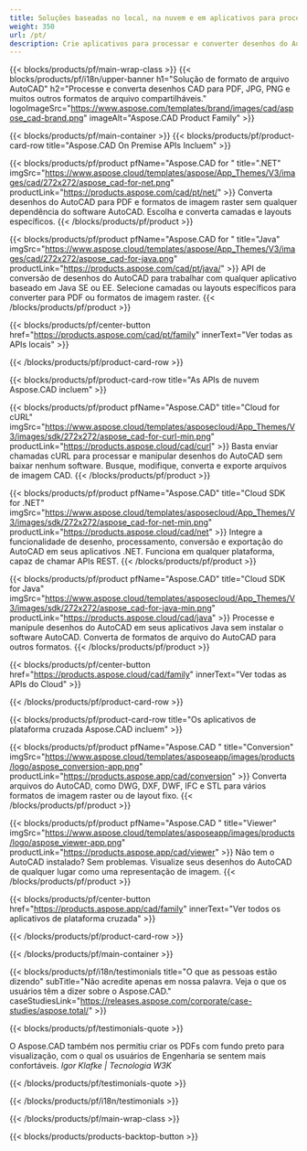 ```yaml
---
title: Soluções baseadas no local, na nuvem e em aplicativos para processar arquivos do AutoCAD 
weight: 350
url: /pt/
description: Crie aplicativos para processar e converter desenhos do AutoCAD por meio de APIs no local ou SDKs baseados em nuvem. Use aplicativos de plataforma cruzada para renderizar ou converter arquivos do AutoCAD.
---
```


{{< blocks/products/pf/main-wrap-class >}}
{{< blocks/products/pf/i18n/upper-banner h1="Solução de formato de arquivo AutoCAD" h2="Processe e converta desenhos CAD para PDF, JPG, PNG e muitos outros formatos de arquivo compartilháveis." logoImageSrc="https://www.aspose.com/templates/brand/images/cad/aspose_cad-brand.png" imageAlt="Aspose.CAD Product Family" >}}

{{< blocks/products/pf/main-container >}}
{{< blocks/products/pf/product-card-row title="Aspose.CAD On Premise APIs Incluem" >}}

{{< blocks/products/pf/product pfName="Aspose.CAD for " title=".NET" imgSrc="https://www.aspose.cloud/templates/aspose/App_Themes/V3/images/cad/272x272/aspose_cad-for-net.png" productLink="https://products.aspose.com/cad/pt/net/" >}}
Converta desenhos do AutoCAD para PDF e formatos de imagem raster sem qualquer dependência do software AutoCAD. Escolha e converta camadas e layouts específicos.
{{< /blocks/products/pf/product >}}

{{< blocks/products/pf/product pfName="Aspose.CAD for " title="Java" imgSrc="https://www.aspose.cloud/templates/aspose/App_Themes/V3/images/cad/272x272/aspose_cad-for-java.png" productLink="https://products.aspose.com/cad/pt/java/" >}}
API de conversão de desenhos do AutoCAD para trabalhar com qualquer aplicativo baseado em Java SE ou EE. Selecione camadas ou layouts específicos para converter para PDF ou formatos de imagem raster.
{{< /blocks/products/pf/product >}}

{{< blocks/products/pf/center-button href="https://products.aspose.com/cad/pt/family" innerText="Ver todas as APIs locais" >}}

{{< /blocks/products/pf/product-card-row >}}

{{< blocks/products/pf/product-card-row title="As APIs de nuvem Aspose.CAD incluem" >}}

{{< blocks/products/pf/product pfName="Aspose.CAD" title="Cloud for cURL" imgSrc="https://www.aspose.cloud/templates/asposecloud/App_Themes/V3/images/sdk/272x272/aspose_cad-for-curl-min.png" productLink="https://products.aspose.cloud/cad/curl" >}}
Basta enviar chamadas cURL para processar e manipular desenhos do AutoCAD sem baixar nenhum software. Busque, modifique, converta e exporte arquivos de imagem CAD.
{{< /blocks/products/pf/product >}}

{{< blocks/products/pf/product pfName="Aspose.CAD" title="Cloud SDK for .NET" imgSrc="https://www.aspose.cloud/templates/asposecloud/App_Themes/V3/images/sdk/272x272/aspose_cad-for-net-min.png" productLink="https://products.aspose.cloud/cad/net" >}}
Integre a funcionalidade de desenho, processamento, conversão e exportação do AutoCAD em seus aplicativos .NET. Funciona em qualquer plataforma, capaz de chamar APIs REST.
{{< /blocks/products/pf/product >}}

{{< blocks/products/pf/product pfName="Aspose.CAD" title="Cloud SDK for Java" imgSrc="https://www.aspose.cloud/templates/asposecloud/App_Themes/V3/images/sdk/272x272/aspose_cad-for-java-min.png" productLink="https://products.aspose.cloud/cad/java" >}}
Processe e manipule desenhos do AutoCAD em seus aplicativos Java sem instalar o software AutoCAD. Converta de formatos de arquivo do AutoCAD para outros formatos.
{{< /blocks/products/pf/product >}}

{{< blocks/products/pf/center-button href="https://products.aspose.cloud/cad/family" innerText="Ver todas as APIs do Cloud" >}}

{{< /blocks/products/pf/product-card-row >}}

{{< blocks/products/pf/product-card-row title="Os aplicativos de plataforma cruzada Aspose.CAD incluem" >}}

{{< blocks/products/pf/product pfName="Aspose.CAD " title="Conversion" imgSrc="https://www.aspose.cloud/templates/asposeapp/images/products/logo/aspose_conversion-app.png" productLink="https://products.aspose.app/cad/conversion" >}}
Converta arquivos do AutoCAD, como DWG, DXF, DWF, IFC e STL para vários formatos de imagem raster ou de layout fixo.
{{< /blocks/products/pf/product >}}

{{< blocks/products/pf/product pfName="Aspose.CAD " title="Viewer" imgSrc="https://www.aspose.cloud/templates/asposeapp/images/products/logo/aspose_viewer-app.png" productLink="https://products.aspose.app/cad/viewer" >}}
Não tem o AutoCAD instalado? Sem problemas. Visualize seus desenhos do AutoCAD de qualquer lugar como uma representação de imagem. 
{{< /blocks/products/pf/product >}}

{{< blocks/products/pf/center-button href="https://products.aspose.app/cad/family" innerText="Ver todos os aplicativos de plataforma cruzada" >}}

{{< /blocks/products/pf/product-card-row >}}

{{< /blocks/products/pf/main-container >}}

{{< blocks/products/pf/i18n/testimonials title="O que as pessoas estão dizendo" subTitle="Não acredite apenas em nossa palavra. Veja o que os usuários têm a dizer sobre o Aspose.CAD." caseStudiesLink="https://releases.aspose.com/corporate/case-studies/aspose.total/" >}}

{{< blocks/products/pf/testimonials-quote >}}
<p class="first">
 O Aspose.CAD também nos permitiu criar os PDFs com fundo preto para visualização, com o qual os usuários de Engenharia se sentem mais confortáveis.
 <em>
  Igor Klafke | Tecnologia W3K
 </em>
</p>

{{< /blocks/products/pf/testimonials-quote >}}

{{< /blocks/products/pf/i18n/testimonials >}}

{{< /blocks/products/pf/main-wrap-class >}}

{{< blocks/products/products-backtop-button >}}